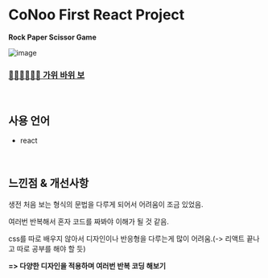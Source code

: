 # CoNoo First React Project

**Rock Paper Scissor Game**

![image](https://github.com/user-attachments/assets/78597c57-50a1-4ebe-8994-cb6417fe0dd1)

### **[✌🏻✊🏻✋🏻 가위 바위 보](https://jihyoung-rps-game-final.netlify.app/)**

<br>

## 사용 언어
* react

<br>

## **느낀점 & 개선사항**
생전 처음 보는 형식의 문법을 다루게 되어서 어려움이 조금 있었음.

여러번 반복해서 혼자 코드를 짜봐야 이해가 될 것 같음.

css를 따로 배우지 않아서 디자인이나 반응형을 다루는게 많이 어려움.(-> 리액트 끝나고 따로 공부를 해야 할 듯)

**=> 다양한 디자인을 적용하며 여러번 반복 코딩 해보기**
